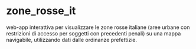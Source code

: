 # zone_rosse_it
web-app interattiva per visualizzare le zone rosse italiane (aree urbane con restrizioni di accesso per soggetti con precedenti penali) su una mappa navigabile, utilizzando dati dalle ordinanze prefettizie.
